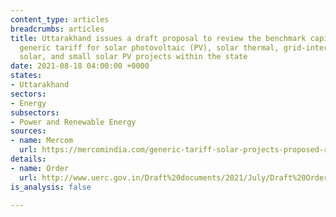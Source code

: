 ```yaml
---
content_type: articles
breadcrumbs: articles
title: Uttarakhand issues a draft proposal to review the benchmark capital cost and
  generic tariff for solar photovoltaic (PV), solar thermal, grid-interactive rooftop
  solar, and small solar PV projects within the state
date: 2021-08-18 04:00:00 +0000
states:
- Uttarakhand
sectors:
- Energy
subsectors:
- Power and Renewable Energy
sources:
- name: Mercom
  url: https://mercomindia.com/generic-tariff-solar-projects-proposed-reduced-uttarakhand/
details:
- name: Order
  url: http://www.uerc.gov.in/Draft%20documents/2021/July/Draft%20Order%20dt.%2030.07.21%20on%20benchmark%20capital%20cost/Draft%20Order%20dt.%2030.07.21%20on%20benchmark%20capital%20cost.pdf
is_analysis: false

---
```

